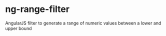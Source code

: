 # ng-range-filter

AngularJS filter to generate a range of numeric values between a lower and upper bound
